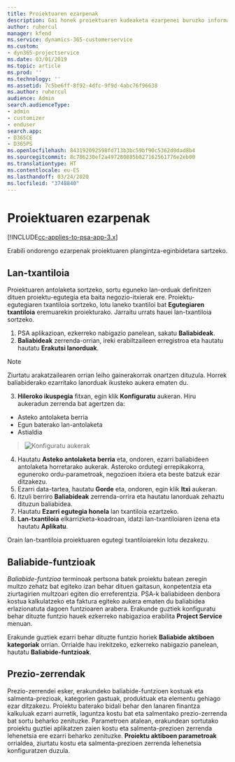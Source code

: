 ```yaml
---
title: Proiektuaren ezarpenak
description: Gai honek proiektuaren kudeaketa ezarpenei buruzko informazioa ematen du.
author: ruhercul
manager: kfend
ms.service: dynamics-365-customerservice
ms.custom:
- dyn365-projectservice
ms.date: 03/01/2019
ms.topic: article
ms.prod: ''
ms.technology: ''
ms.assetid: 7c5be6ff-8f92-4dfc-9f9d-4abc76f96638
ms.author: ruhercul
audience: Admin
search.audienceType:
- admin
- customizer
- enduser
search.app:
- D365CE
- D365PS
ms.openlocfilehash: 843192092598fd713b3bc59bf90c5362d0dad8b4
ms.sourcegitcommit: 8c786230ef2a497280885b827162561776e2eb00
ms.translationtype: HT
ms.contentlocale: eu-ES
ms.lasthandoff: 03/24/2020
ms.locfileid: "3748840"
---
```

# <a name="project-settings"></a>Proiektuaren ezarpenak

[!INCLUDE[cc-applies-to-psa-app-3.x](../includes/cc-applies-to-psa-app-3x.md)]

Erabili ondorengo ezarpenak proiektuaren plangintza-eginbidetara sartzeko.

## <a name="work-template"></a>Lan-txantiloia

Proiektuaren antolaketa sortzeko, sortu eguneko lan-orduak definitzen dituen proiektu-egutegia eta baita negozio-itxierak ere. Proiektu-egutegiaren txantiloia sortzeko, lotu laneko txantiloi bat **Egutegiaren txantiloia** eremuarekin proiekturako. Jarraitu urrats hauei lan-txantiloia sortzeko.

1. PSA aplikazioan, ezkerreko nabigazio panelean, sakatu **Baliabideak**. 
2. **Baliabideak** zerrenda-orrian, ireki erabiltzaileen erregistroa eta hautatu hautatu **Erakutsi lanorduak**.

  > [!NOTE]
  > Ziurtatu arakatzailearen orrian leiho gainerakorrak onartzen dituzula. Horrek baliabiderako ezarritako lanorduak ikusteko aukera ematen du.
  
3. **Hileroko ikuspegia** fitxan, egin klik **Konfiguratu** aukeran. Hiru aukeradun zerrenda bat agertzen da: 

  - Asteko antolaketa berria
  - Egun baterako lan-antolaketa
  - Astialdia

> ![Konfiguratu aukerak](media/project-13.png)

4. Hautatu **Asteko antolaketa berria** eta, ondoren, ezarri baliabideen antolaketa horretarako aukerak. Asteroko ordutegi errepikakorra, eguneroko ordu-parametroak, negozioen itxiera eta beste batzuk ezar ditzakezu.
5. Ezarri data-tartea, hautatu **Gorde** eta, ondoren, egin klik **Itxi** aukeran. 
6. Itzuli berriro **Baliabideak** zerrenda-orrira eta hautatu lanorduak zehaztu dituzun baliabidea. 
7. Hautatu **Ezarri egutegia honela** lan txantiloia ezartzeko. 
8. **Lan-txantiloia** elkarrizketa-koadroan, idatzi lan-txantiloiaren izena eta hautatu **Aplikatu**. 

Orain lan-txantiloia proiektuaren egutegi txantiloiarekin lotu dezakezu.

## <a name="resource-roles"></a>Baliabide-funtzioak

*Baliabide-funtzioa* terminoak pertsona batek proiektu batean zeregin multzo zehatz bat egiteko izan behar dituen gaitasun, konpetentzia eta ziurtagirien multzoari egiten dio erreferentzia. PSA-k baliabideen denbora kostua kalkulatzeko eta faktura egiteko aukera ematen du baliabidea erlazionatuta dagoen funtzioaren arabera. Erakunde guztiek konfiguratu behar dituzte funtzio hauek ezkerreko nabigazioa erabilita **Project Service** menuan.

Erakunde guztiek ezarri behar dituzte funtzio horiek **Baliabide aktiboen kategoriak** orrian. Orrialde hau irekitzeko, ezkerreko nabigazio panelean, hautatu **Baliabide-funtzioak**.

## <a name="price-lists"></a>Prezio-zerrendak

Prezio-zerrendei esker, erakundeko baliabide-funtzioen kostuak eta salmenta-prezioak, kategorien gastuak, produktuak eta elementu gehiago ezar ditzakezu. Proiektu baterako bidali behar den lanaren finantza kalkuluak ezarri aurretik, laguntza kostu bat eta salmentako prezio-zerrenda bat sortu beharko zenituzke. Parametroen atalean, erakundean sortutako proiektu guztiei aplikatzen zaien kostu eta salmenta-prezioen zerrenda lehenetsia ere ezarri beharko zenituzke. **Proiektu aktiboen parametroak** orrialdea, ziurtatu kostu eta salmenta-prezioen zerrenda lehenetsia konfiguratzen duzula.
